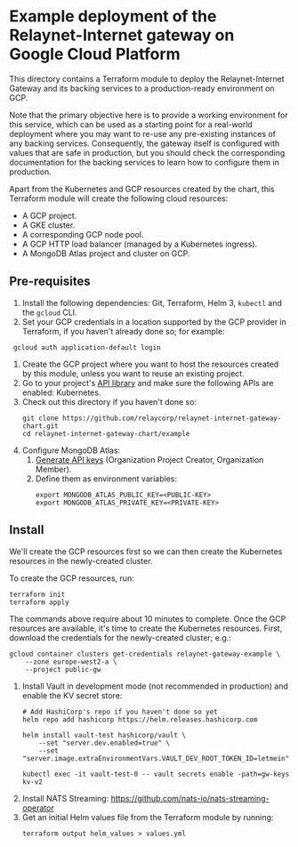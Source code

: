# Example deployment of the Relaynet-Internet gateway on Google Cloud Platform

This directory contains a Terraform module to deploy the Relaynet-Internet Gateway and its backing services to a production-ready environment on GCP.

Note that the primary objective here is to provide a working environment for this service, which can be used as a starting point for a real-world deployment where you may want to re-use any pre-existing instances of any backing services. Consequently, the gateway itself is configured with values that are safe in production, but you should check the corresponding documentation for the backing services to learn how to configure them in production.

Apart from the Kubernetes and GCP resources created by the chart, this Terraform module will create the following cloud resources:

- A GCP project.
- A GKE cluster.
- A corresponding GCP node pool.
- A GCP HTTP load balancer (managed by a Kubernetes ingress).
- A MongoDB Atlas project and cluster on GCP.

## Pre-requisites

1. Install the following dependencies: Git, Terraform, Helm 3, `kubectl` and the `gcloud` CLI.
1. Set your GCP credentials in a location supported by the GCP provider in Terraform, if you haven't already done so; for example:
  ```
   gcloud auth application-default login
  ```
1. Create the GCP project where you want to host the resources created by this module, unless you want to reuse an existing project.
1. Go to your project's [API library](https://console.cloud.google.com/apis/library/container.googleapis.com) and make sure the following APIs are enabled: Kubernetes.
1. Check out this directory if you haven't done so:
   ```
   git clone https://github.com/relaycorp/relaynet-internet-gateway-chart.git
   cd relaynet-internet-gateway-chart/example
   ```
1. Configure MongoDB Atlas:
   1. [Generate API keys](https://docs.atlas.mongodb.com/tutorial/manage-programmatic-access/index.html) (Organization Project Creator, Organization Member).
   1. Define them as environment variables:
      ```shell script
      export MONGODB_ATLAS_PUBLIC_KEY=<PUBLIC-KEY>
      export MONGODB_ATLAS_PRIVATE_KEY=<PRIVATE-KEY>
      ```

## Install

We'll create the GCP resources first so we can then create the Kubernetes resources in the newly-created cluster.

To create the GCP resources, run:

```
terraform init
terraform apply
```

The commands above require about 10 minutes to complete. Once the GCP resources are available, it's time to create the Kubernetes resources. First, download the credentials for the newly-created cluster; e.g.:

```
gcloud container clusters get-credentials relaynet-gateway-example \
    --zone europe-west2-a \
    --project public-gw
```

1. Install Vault in development mode (not recommended in production) and enable the KV secret store:
   ```
   # Add HashiCorp's repo if you haven't done so yet
   helm repo add hashicorp https://helm.releases.hashicorp.com
   
   helm install vault-test hashicorp/vault \
       --set "server.dev.enabled=true" \
       --set "server.image.extraEnvironmentVars.VAULT_DEV_ROOT_TOKEN_ID=letmein"
   
   kubectl exec -it vault-test-0 -- vault secrets enable -path=gw-keys kv-v2
   ```
1. Install NATS Streaming: https://github.com/nats-io/nats-streaming-operator
1. Get an initial Helm values file from the Terraform module by running:
   ```
   terraform output helm_values > values.yml
   ```
